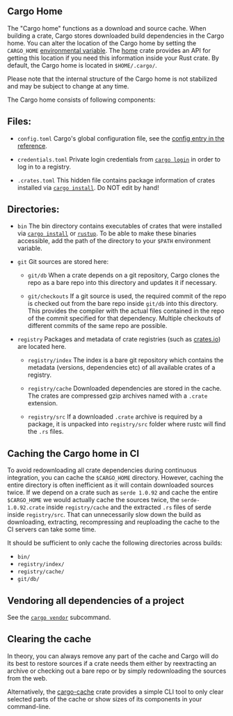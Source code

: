 ## Cargo Home

The "Cargo home" functions as a download and source cache.
When building a crate, Cargo stores downloaded build dependencies in the Cargo home.
You can alter the location of the Cargo home by setting the `CARGO_HOME` [environmental variable][env].
The [home](https://crates.io/crates/home) crate provides an API for getting this location if you need this information inside your Rust crate.
By default, the Cargo home is located in `$HOME/.cargo/`.

Please note that the internal structure of the Cargo home is not stabilized and may be subject to change at any time.

The Cargo home consists of following components:

## Files:

* `config.toml`
	Cargo's global configuration file, see the [config entry in the reference][config].

* `credentials.toml`
 	Private login credentials from [`cargo login`] in order to log in to a registry.

* `.crates.toml`
	This hidden file contains package information of crates installed via [`cargo install`]. Do NOT edit by hand!

## Directories:

* `bin`
The bin directory contains executables of crates that were installed via [`cargo install`] or [`rustup`](https://github.com/rust-lang/rustup.rs).
To be able to make these binaries accessible, add the path of the directory to your `$PATH` environment variable.

 *  `git`
	Git sources are stored here:

    * `git/db`
		When a crate depends on a git repository, Cargo clones the repo as a bare repo into this directory and updates it if necessary.

    * `git/checkouts`
		If a git source is used, the required commit of the repo is checked out from the bare repo inside `git/db` into this directory.
		This provides the compiler with the actual files contained in the repo of the commit specified for that dependency.
		Multiple checkouts of different commits of the same repo are possible.

* `registry`
	Packages and metadata of crate registries (such as [crates.io](https://crates.io/)) are located here.

  * `registry/index`
		The index is a bare git repository which contains the metadata (versions, dependencies etc) of all available crates of a registry.

  *  `registry/cache`
		Downloaded dependencies are stored in the cache. The crates are compressed gzip archives named with a `.crate` extension.

  * `registry/src`
		If a downloaded `.crate` archive is required by a package, it is unpacked into `registry/src` folder where rustc will find the `.rs` files.


## Caching the Cargo home in CI

To avoid redownloading all crate dependencies during continuous integration, you can cache the `$CARGO_HOME` directory.
However, caching the entire directory is often inefficient as it will contain downloaded sources twice.
If we depend on a crate such as `serde 1.0.92` and cache the entire `$CARGO_HOME` we would actually cache the sources twice, the `serde-1.0.92.crate` inside `registry/cache` and the extracted `.rs` files of serde inside `registry/src`.
That can unnecessarily slow down the build as downloading, extracting, recompressing and reuploading the cache to the CI servers can take some time.

It should be sufficient to only cache the following directories across builds:

* `bin/`
* `registry/index/`
* `registry/cache/`
* `git/db/`



## Vendoring all dependencies of a project

See the [`cargo vendor`] subcommand.



## Clearing the cache

In theory, you can always remove any part of the cache and Cargo will do its best to restore sources if a crate needs them either by reextracting an archive or checking out a bare repo or by simply redownloading the sources from the web.

Alternatively, the [cargo-cache](https://crates.io/crates/cargo-cache) crate provides a simple CLI tool to only clear selected parts of the cache or show sizes of its components in your command-line.

[`cargo install`]: ../commands/cargo-install.md
[`cargo login`]: ../commands/cargo-login.md
[`cargo vendor`]: ../commands/cargo-vendor.md
[config]: ../reference/config.md
[env]: ../reference/environment-variables.md
